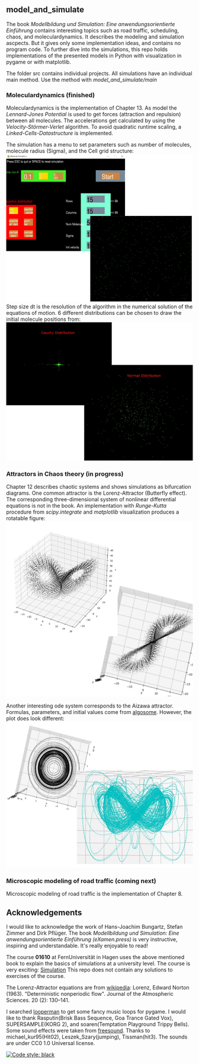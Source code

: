 ## model_and_simulate

The book *Modellbildung und Simulation: Eine anwendungsorientierte Einführung* contains interesting topics such as
road traffic, scheduling, chaos, and moleculardynamics. 
It describes the modeling and simulation ascpects. But it gives only some implementation ideas, and contains no program code.
To further dive into the simulations, this repo holds implementations
of the presented models in Python with visualization in pygame or with matplotlib. 

The folder src contains individual projects.  All simulations have an individual main method. 
Use the method with *model_and_simulate/main*

### Moleculardynamics (finished)
Moleculardynamics is the implementation of Chapter 13. As model the *Lennard-Jones Potential*
is used to get forces (attraction and repulsion) between all molecules.
The accelerations get calculated by using the *Velocity-Störmer-Verlet* algorithm.
To avoid quadratic runtime scaling, a *Linked-Cells-Datastructure* is implemented.

The simulation has a menu to set parameters such as number of molecules, molecule radius (Sigma), and the Cell grid structure:
![start screen](model_and_simulate/molecular_dynamics/pics/molecule_sim_start_uni.JPG)
Step size dt is the resolution of the algorithm in the numerical solution of the equations of motion.
6 different distributions can be chosen to draw the initial molecule positions from:
![distributions](model_and_simulate/molecular_dynamics/pics/molecule_sim_cauchy_normal.JPG)

### Attractors in Chaos theory (in progress)
Chapter 12 describes chaotic systems and shows simulations as bifurcation diagrams. 
One common attractor is the Lorenz-Attractor (Butterfly effect). The corresponding three-dimensional
system of nonlinear differential equations is not in the book. An implementation with 
*Runge-Kutta* procedure from *scipy.integrate* and *matplotlib* visualization produces a rotatable figure:
![lorenz attractor](model_and_simulate/chaos/pics/lorenz.JPG)

Another interesting ode system corresponds to the Aizawa attractor. Formulas, parameters, and initial values come from [algosome](https://www.algosome.com/articles/aizawa-attractor-chaos.html).
However, the plot does look different:
![aizawa attractor](model_and_simulate/chaos/pics/aizawa.JPG)

### Microscopic modeling of road traffic (coming next)
Microscopic modeling of road traffic is the implementation of Chapter 8. 

## Acknowledgements
I would like to acknowledge the work of Hans-Joachim Bungartz, Stefan Zimmer and Dirk Pflüger. 
The book *Modellbildung und Simulation: Eine anwendungsorientierte Einführung (eXamen.press)* is very instructive, 
inspiring and understandable. It's really enjoyable to read!

The course **01610** at FernUniversität in Hagen uses the above mentioned book to explain the basics of 
simulations at a university level. The course is very exciting:
[Simulation](https://www.fernuni-hagen.de/mi/studium/module/sim.shtml?sg=bainf)
This repo does not contain any solutions to exercises of the course. 

The Lorenz-Attractor equations are from [wikipedia](https://en.wikipedia.org/wiki/Lorenz_system):
Lorenz, Edward Norton (1963). "Deterministic nonperiodic flow". Journal of the Atmospheric Sciences. 20 (2): 130–141. 

I searched [looperman](https://www.looperman.com/loops) to get some fancy music loops for pygame.
I would like to thank Rasputin(Brisk Bass Sequence, Goa Trance Gated Vox), SUPERSAMPLE(KORG 2),
and soaren(Temptation Playground Trippy Bells).
Some sound effects were taken from [freesound](https://freesound.org). Thanks to michael_kur95(Hit02),
Leszek_Szary(jumping), Tissman(hit3). The sounds are under CC0 1.0 Universal license.

[![Code style: black](https://img.shields.io/badge/code%20style-black-000000.svg)](https://github.com/psf/black)

